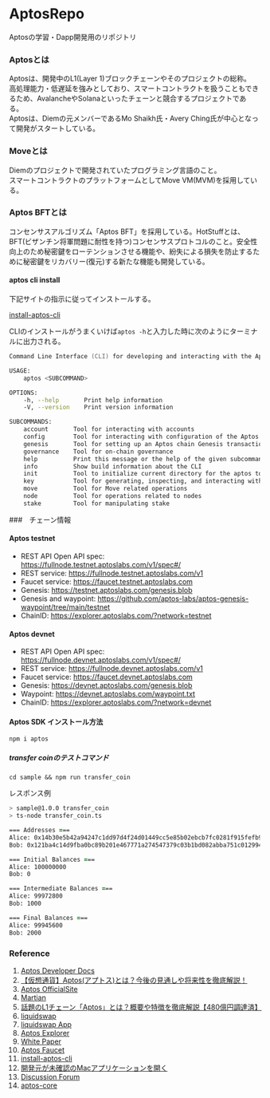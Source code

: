 # AptosRepo
Aptosの学習・Dapp開発用のリポジトリ

### Aptosとは

Aptosは、開発中のL1(Layer 1)ブロックチェーンやそのプロジェクトの総称。  
高処理能力・低遅延を強みとしており、スマートコントラクトを扱うこともできるため、AvalancheやSolanaといったチェーンと競合するプロジェクトである。  
Aptosは、Diemの元メンバーであるMo Shaikh氏・Avery Ching氏が中心となって開発がスタートしている。

### Moveとは
Diemのプロジェクトで開発されていたプログラミング言語のこと。  
スマートコントラクトのプラットフォームとしてMove VM(MVM)を採用している。

### Aptos BFTとは
コンセンサスアルゴリズム「Aptos BFT」を採用している。HotStuffとは、BFT(ビザンチン将軍問題に耐性を持つ)コンセンサスプロトコルのこと。安全性向上のため秘密鍵をローテンションさせる機能や、紛失による損失を防止するために秘密鍵をリカバリー(復元)する新たな機能も開発している。

#### aptos cli install

下記サイトの指示に従ってインストールする。  

[install-aptos-cli](https://aptos.dev/cli-tools/aptos-cli-tool/install-aptos-cli)

CLIのインストールがうまくいけば`aptos -h`と入力した時に次のようにターミナルに出力される。

```zsh
Command Line Interface (CLI) for developing and interacting with the Aptos blockchain

USAGE:
    aptos <SUBCOMMAND>

OPTIONS:
    -h, --help       Print help information
    -V, --version    Print version information

SUBCOMMANDS:
    account       Tool for interacting with accounts
    config        Tool for interacting with configuration of the Aptos CLI tool
    genesis       Tool for setting up an Aptos chain Genesis transaction
    governance    Tool for on-chain governance
    help          Print this message or the help of the given subcommand(s)
    info          Show build information about the CLI
    init          Tool to initialize current directory for the aptos tool
    key           Tool for generating, inspecting, and interacting with keys
    move          Tool for Move related operations
    node          Tool for operations related to nodes
    stake         Tool for manipulating stake
```

###　チェーン情報

#### Aptos testnet
- REST API Open API spec: https://fullnode.testnet.aptoslabs.com/v1/spec#/
- REST service: https://fullnode.testnet.aptoslabs.com/v1
- Faucet service: https://faucet.testnet.aptoslabs.com
- Genesis: https://testnet.aptoslabs.com/genesis.blob
- Genesis and waypoint: https://github.com/aptos-labs/aptos-genesis-waypoint/tree/main/testnet
- ChainID: https://explorer.aptoslabs.com/?network=testnet

#### Aptos devnet
- REST API Open API spec: https://fullnode.devnet.aptoslabs.com/v1/spec#/
- REST service: https://fullnode.devnet.aptoslabs.com/v1
- Faucet service: https://faucet.devnet.aptoslabs.com
- Genesis: https://devnet.aptoslabs.com/genesis.blob
- Waypoint: https://devnet.aptoslabs.com/waypoint.txt
- ChainID: https://explorer.aptoslabs.com/?network=devnet

#### Aptos SDK インストール方法

`npm i aptos`

##### transfer coinのテストコマンド

`cd sample && npm run transfer_coin`

レスポンス例
```zsh
> sample@1.0.0 transfer_coin
> ts-node transfer_coin.ts

=== Addresses ===
Alice: 0x14b30e5b42a94247c1dd97d4f24d01449cc5e85b02ebcb7fc0281f915fefb963
Bob: 0x121ba4c14d9fba0bc89b201e467771a274547379c03b1bd082abba751c012994

=== Initial Balances ===
Alice: 100000000
Bob: 0

=== Intermediate Balances ===
Alice: 99972800
Bob: 1000

=== Final Balances ===
Alice: 99945600
Bob: 2000
```

### Reference
1. [Aptos Developer Docs](https://aptos.dev/guides/getting-started/)
2. [【仮想通貨】Aptos(アプトス)とは？今後の見通しや将来性を徹底解説！](https://fisco.jp/media/aptos-about/#:~:text=Aptos%EF%BC%88%E3%82%A2%E3%83%97%E3%83%88%E3%82%B9%EF%BC%89%E3%81%AF%E3%80%81Meta,%E3%82%92%E8%A1%A8%E6%98%8E%E3%81%97%E3%81%A6%E3%81%84%E3%81%BE%E3%81%99%E3%80%82)
3. [Aptos OfficialSite](https://aptoslabs.com/)
4. [Martian](https://martianwallet.xyz/)
5. [話題のL1チェーン「Aptos」とは？概要や特徴を徹底解説【480億円調達済】](https://crypto-times.jp/what-is-aptos/)
6. [liquidswap](https://liquidswap.trade/)
7. [liquidswap App](https://eth.liquidswap.trade/swap?outputCurrency=0x7fe8dac51394157811c71bbf74c133a224a9ff44)
8. [Aptos Explorer](https://explorer.aptoslabs.com/)
9. [White Paper](https://aptos.dev/aptos-white-paper/aptos-white-paper-index/)
10. [Aptos Faucet](https://lib.rs/crates/aptos-faucet)
11. [install-aptos-cli](https://aptos.dev/cli-tools/aptos-cli-tool/install-aptos-cli)
12. [開発元が未確認のMacアプリケーションを開く](https://support.apple.com/ja-jp/guide/mac-help/mh40616/mac)
13. [Discussion Forum](https://forum.aptoslabs.com/top?period=monthly)
14. [aptos-core](https://github.com/aptos-labs/aptos-core)
